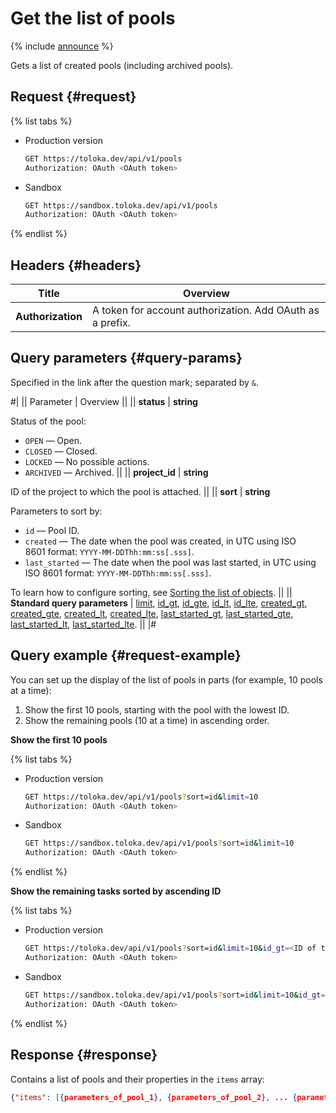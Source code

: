 # Get the list of pools

{% include [announce](../_includes/announce.md) %}

Gets a list of created pools (including archived pools).

## Request {#request}

{% list tabs %}

- Production version

    ```bash
    GET https://toloka.dev/api/v1/pools
    Authorization: OAuth <OAuth token>
    ```

- Sandbox

    ```bash
    GET https://sandbox.toloka.dev/api/v1/pools
    Authorization: OAuth <OAuth token>
    ```

{% endlist %}

## Headers {#headers}

Title | Overview
----- | -----
**Authorization** | A token for account authorization. Add OAuth as a prefix.

## Query parameters {#query-params}

Specified in the link after the question mark; separated by `&`.

#|
|| Parameter | Overview ||
|| **status** | **string**

Status of the pool:

- `OPEN` — Open.
- `CLOSED` — Closed.
- `LOCKED` — No possible actions.
- `ARCHIVED` — Archived. ||
|| **project_id** | **string**

ID of the project to which the pool is attached. ||
|| **sort** | **string**

Parameters to sort by:

- `id` — Pool ID.
- `created` — The date when the pool was created, in UTC using ISO 8601 format: `YYYY-MM-DDThh:mm:ss[.sss]`.
- `last_started` — The date when the pool was last started, in UTC using ISO 8601 format: `YYYY-MM-DDThh:mm:ss[.sss]`.

To learn how to configure sorting, see [Sorting the list of objects](sorting.md). ||
|| **Standard query parameters** |
[limit](./standard-query-parameters.md#limit), [id_gt](./standard-query-parameters.md#id_gt), [id_gte](./standard-query-parameters.md#id_gte), [id_lt](./standard-query-parameters.md#id_lt), [id_lte](./standard-query-parameters.md#id_lte), [created_gt](./standard-query-parameters.md#created_gt), [created_gte](./standard-query-parameters.md#created_gte), [created_lt](./standard-query-parameters.md#created_lt), [created_lte](./standard-query-parameters.md#created_lte), [last_started_gt](./standard-query-parameters.md#last_started_gt), [last_started_gte](./standard-query-parameters.md#last_started_gte), [last_started_lt](./standard-query-parameters.md#last_started_lt), [last_started_lte](./standard-query-parameters.md#last_started_lte). ||
|#

## Query example {#request-example}

You can set up the display of the list of pools in parts (for example, 10 pools at a time):

1. Show the first 10 pools, starting with the pool with the lowest ID.
1. Show the remaining pools (10 at a time) in ascending order.

**Show the first 10 pools**

{% list tabs %}

- Production version

    ```bash
    GET https://toloka.dev/api/v1/pools?sort=id&limit=10
    Authorization: OAuth <OAuth token>
    ```

- Sandbox

    ```bash
    GET https://sandbox.toloka.dev/api/v1/pools?sort=id&limit=10
    Authorization: OAuth <OAuth token>
    ```

{% endlist %}

**Show the remaining tasks sorted by ascending ID**

{% list tabs %}

- Production version

    ```bash
    GET https://toloka.dev/api/v1/pools?sort=id&limit=10&id_gt=<ID of the last pool from the previous response>
    Authorization: OAuth <OAuth token>
    ```

- Sandbox

    ```bash
    GET https://sandbox.toloka.dev/api/v1/pools?sort=id&limit=10&id_gt=<ID of the last pool from the previous response>
    Authorization: OAuth <OAuth token>
    ```

{% endlist %}

## Response {#response}

Contains a list of pools and their properties in the `items` array:

```json
{"items": [{parameters_of_pool_1}, {parameters_of_pool_2}, ... {parameters_of_pool__n_}], "has_more": false}
```